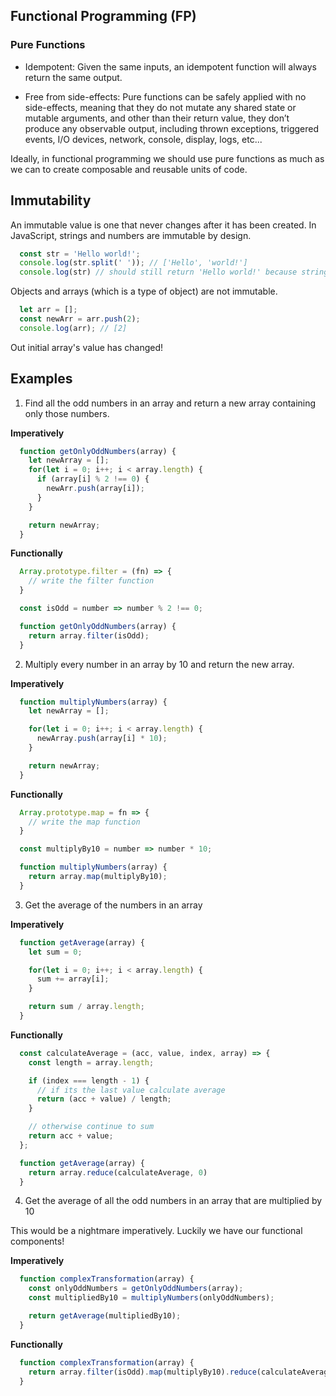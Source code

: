 ## Functional Programming (FP)

### Pure Functions

* Idempotent: Given the same inputs, an idempotent function will always return the same output.

* Free from side-effects: Pure functions can be safely applied with no side-effects, meaning that they do not mutate any shared state or mutable arguments, and other than their return value, they don’t produce any observable output, including thrown exceptions, triggered events, I/O devices, network, console, display, logs, etc...

Ideally, in functional programming we should use pure functions as much as we can to create composable and reusable units of code.

## Immutability

An immutable value is one that never changes after it has been created. In JavaScript, strings and numbers are immutable by design.
```javascript
  const str = 'Hello world!';
  console.log(str.split(' ')); // ['Hello', 'world!']
  console.log(str) // should still return 'Hello world!' because strings are immutable
```

Objects and arrays (which is a type of object) are not immutable.
```javascript
  let arr = [];
  const newArr = arr.push(2);
  console.log(arr); // [2]
```
Out initial array's value has changed!

## Examples

1. Find all the odd numbers in an array and return a new array containing only those numbers.

**Imperatively**
```javascript
  function getOnlyOddNumbers(array) {
    let newArray = [];
    for(let i = 0; i++; i < array.length) {
      if (array[i] % 2 !== 0) {
        newArr.push(array[i]);
      }
    }

    return newArray;
  }
```

**Functionally**
```javascript
  Array.prototype.filter = (fn) => {
    // write the filter function
  }

  const isOdd = number => number % 2 !== 0;

  function getOnlyOddNumbers(array) {
    return array.filter(isOdd);
  }
```

2. Multiply every number in an array by 10 and return the new array.

**Imperatively**
```javascript
  function multiplyNumbers(array) {
    let newArray = [];

    for(let i = 0; i++; i < array.length) {
      newArray.push(array[i] * 10);
    }

    return newArray;
  }
```

**Functionally**
```javascript
  Array.prototype.map = fn => {
    // write the map function
  }

  const multiplyBy10 = number => number * 10;

  function multiplyNumbers(array) {
    return array.map(multiplyBy10);
  }
```

3. Get the average of the numbers in an array

**Imperatively**
```javascript
  function getAverage(array) {
    let sum = 0;

    for(let i = 0; i++; i < array.length) {
      sum += array[i];
    }

    return sum / array.length;
  }
```

**Functionally**
```javascript
  const calculateAverage = (acc, value, index, array) => {
    const length = array.length;

    if (index === length - 1) {
      // if its the last value calculate average
      return (acc + value) / length;
    }

    // otherwise continue to sum
    return acc + value;
  };

  function getAverage(array) {
    return array.reduce(calculateAverage, 0)
  }
```

4. Get the average of all the odd numbers in an array that are multiplied by 10

This would be a nightmare imperatively. Luckily we have our functional components!

**Imperatively**
```javascript
  function complexTransformation(array) {
    const onlyOddNumbers = getOnlyOddNumbers(array);
    const multipliedBy10 = multiplyNumbers(onlyOddNumbers);

    return getAverage(multipliedBy10);
  }
```

**Functionally**
```javascript
  function complexTransformation(array) {
    return array.filter(isOdd).map(multiplyBy10).reduce(calculateAverage, 0);
  }
```
